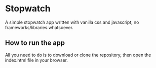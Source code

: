 # Stopwatch

A simple stopwatch app written with vanilla css and javascript, no frameworks/libraries whatsoever.

## How to run the app

All you need to do is to download or clone the repository, then open the index.html file in your browser.
